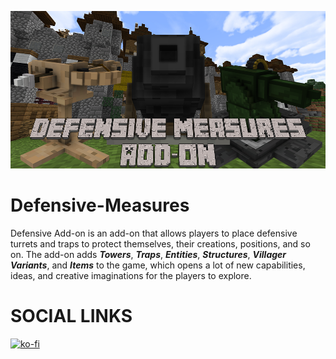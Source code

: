 ![](https://github.com/Virus5600/Defensive-Measures-Mod/blob/main/Defensive%20Measures%20Add-On%20Banner.png)
# Defensive-Measures
Defensive Add-on is an add-on that allows players to place defensive turrets and traps to protect themselves, their creations, positions, and so on. The add-on adds <b><i>Towers</i></b>, <b><i>Traps</i></b>, <b><i>Entities</i></b>, <b><i>Structures</i></b>, <b><i>Villager Variants</i></b>, and <b><i>Items</i></b> to the game, which opens a lot of new capabilities, ideas, and creative imaginations for the players to explore.

# SOCIAL LINKS

[![ko-fi](https://ko-fi.com/img/githubbutton_sm.svg)](https://ko-fi.com/D1D6BFRR3)
